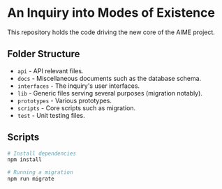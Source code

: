 # An Inquiry into Modes of Existence

This repository holds the code driving the new core of the AIME project.

## Folder Structure

* `api` - API relevant files.
* `docs` - Miscellaneous documents such as the database schema.
* `interfaces` - The inquiry's user interfaces.
* `lib` - Generic files serving several purposes (migration notably).
* `prototypes` - Various prototypes.
* `scripts` - Core scripts such as migration.
* `test` - Unit testing files.

## Scripts

```bash
# Install dependencies
npm install

# Running a migration
npm run migrate
```
